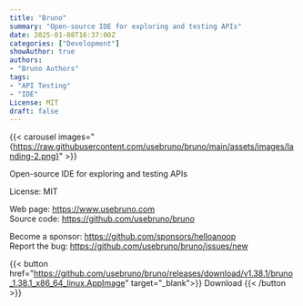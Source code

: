 ```yaml
---
title: "Bruno"
summary: "Open-source IDE for exploring and testing APIs"
date: 2025-01-08T16:37:00Z
categories: ["Development"]
showAuthor: true
authors:
- "Bruno Authors"
tags: 
- "API Testing"
- "IDE"
License: MIT
draft: false
---
```


{{< carousel images="{https://raw.githubusercontent.com/usebruno/bruno/main/assets/images/landing-2.png}" >}}

Open-source IDE for exploring and testing APIs

License: MIT

Web page: <https://www.usebruno.com>  
Source code: <https://github.com/usebruno/bruno>

Become a sponsor: <https://github.com/sponsors/helloanoop>  
Report the bug: <https://github.com/usebruno/bruno/issues/new>  

{{< button href="https://github.com/usebruno/bruno/releases/download/v1.38.1/bruno_1.38.1_x86_64_linux.AppImage" target="_blank">}}
Download
{{< /button >}}
